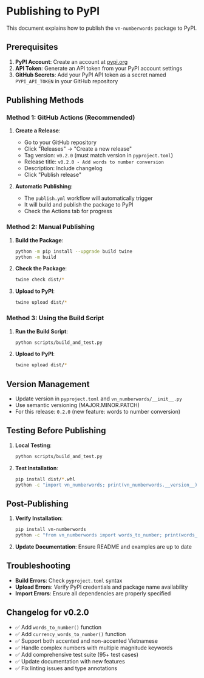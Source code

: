 # Publishing to PyPI

This document explains how to publish the `vn-numberwords` package to PyPI.

## Prerequisites

1. **PyPI Account**: Create an account at [pypi.org](https://pypi.org)
2. **API Token**: Generate an API token from your PyPI account settings
3. **GitHub Secrets**: Add your PyPI API token as a secret named `PYPI_API_TOKEN` in your GitHub repository

## Publishing Methods

### Method 1: GitHub Actions (Recommended)

1. **Create a Release**:
   - Go to your GitHub repository
   - Click "Releases" → "Create a new release"
   - Tag version: `v0.2.0` (must match version in `pyproject.toml`)
   - Release title: `v0.2.0 - Add words to number conversion`
   - Description: Include changelog
   - Click "Publish release"

2. **Automatic Publishing**:
   - The `publish.yml` workflow will automatically trigger
   - It will build and publish the package to PyPI
   - Check the Actions tab for progress

### Method 2: Manual Publishing

1. **Build the Package**:
   ```bash
   python -m pip install --upgrade build twine
   python -m build
   ```

2. **Check the Package**:
   ```bash
   twine check dist/*
   ```

3. **Upload to PyPI**:
   ```bash
   twine upload dist/*
   ```

### Method 3: Using the Build Script

1. **Run the Build Script**:
   ```bash
   python scripts/build_and_test.py
   ```

2. **Upload to PyPI**:
   ```bash
   twine upload dist/*
   ```

## Version Management

- Update version in `pyproject.toml` and `vn_numberwords/__init__.py`
- Use semantic versioning (MAJOR.MINOR.PATCH)
- For this release: `0.2.0` (new feature: words to number conversion)

## Testing Before Publishing

1. **Local Testing**:
   ```bash
   python scripts/build_and_test.py
   ```

2. **Test Installation**:
   ```bash
   pip install dist/*.whl
   python -c "import vn_numberwords; print(vn_numberwords.__version__)"
   ```

## Post-Publishing

1. **Verify Installation**:
   ```bash
   pip install vn-numberwords
   python -c "from vn_numberwords import words_to_number; print(words_to_number('muoi mot'))"
   ```

2. **Update Documentation**: Ensure README and examples are up to date

## Troubleshooting

- **Build Errors**: Check `pyproject.toml` syntax
- **Upload Errors**: Verify PyPI credentials and package name availability
- **Import Errors**: Ensure all dependencies are properly specified

## Changelog for v0.2.0

- ✅ Add `words_to_number()` function
- ✅ Add `currency_words_to_number()` function  
- ✅ Support both accented and non-accented Vietnamese
- ✅ Handle complex numbers with multiple magnitude keywords
- ✅ Add comprehensive test suite (95+ test cases)
- ✅ Update documentation with new features
- ✅ Fix linting issues and type annotations
